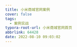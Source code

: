 ```yaml
---
title: 小米商城官网案例
cover: false
tags:
  - 案例实战
typora-root-url: 小米商城官网首页
abbrlink: 64428
date: 2022-08-10 09:03:02
---
```


